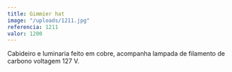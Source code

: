 ```yaml
---
title: Gimmier hat
image: "/uploads/1211.jpg"
referencia: 1211
valor: 1200
---
```


Cabideiro e luminaria feito em cobre, acompanha lampada de filamento de carbono voltagem 127 V.

